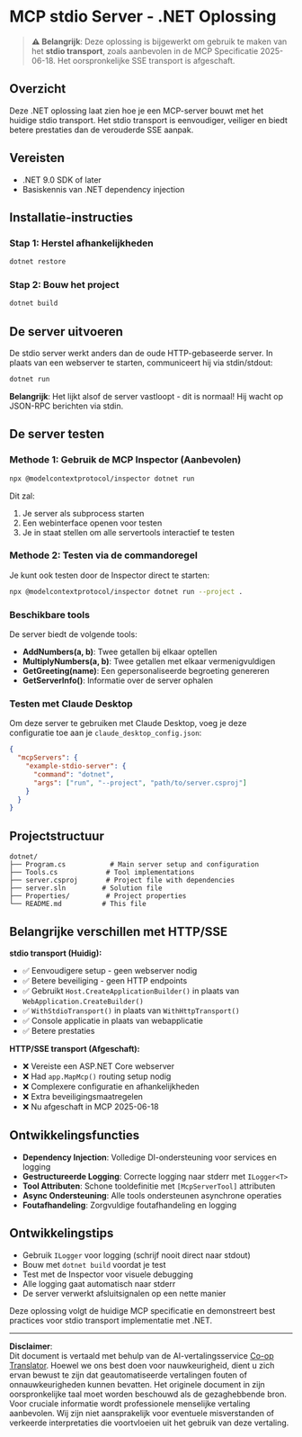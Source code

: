 <!--
CO_OP_TRANSLATOR_METADATA:
{
  "original_hash": "69372338676e01a2c97f42f70fdfbf42",
  "translation_date": "2025-08-26T20:23:05+00:00",
  "source_file": "03-GettingStarted/05-stdio-server/solution/dotnet/README.md",
  "language_code": "nl"
}
-->
# MCP stdio Server - .NET Oplossing

> **⚠️ Belangrijk**: Deze oplossing is bijgewerkt om gebruik te maken van het **stdio transport**, zoals aanbevolen in de MCP Specificatie 2025-06-18. Het oorspronkelijke SSE transport is afgeschaft.

## Overzicht

Deze .NET oplossing laat zien hoe je een MCP-server bouwt met het huidige stdio transport. Het stdio transport is eenvoudiger, veiliger en biedt betere prestaties dan de verouderde SSE aanpak.

## Vereisten

- .NET 9.0 SDK of later
- Basiskennis van .NET dependency injection

## Installatie-instructies

### Stap 1: Herstel afhankelijkheden

```bash
dotnet restore
```

### Stap 2: Bouw het project

```bash
dotnet build
```

## De server uitvoeren

De stdio server werkt anders dan de oude HTTP-gebaseerde server. In plaats van een webserver te starten, communiceert hij via stdin/stdout:

```bash
dotnet run
```

**Belangrijk**: Het lijkt alsof de server vastloopt - dit is normaal! Hij wacht op JSON-RPC berichten via stdin.

## De server testen

### Methode 1: Gebruik de MCP Inspector (Aanbevolen)

```bash
npx @modelcontextprotocol/inspector dotnet run
```

Dit zal:
1. Je server als subprocess starten
2. Een webinterface openen voor testen
3. Je in staat stellen om alle servertools interactief te testen

### Methode 2: Testen via de commandoregel

Je kunt ook testen door de Inspector direct te starten:

```bash
npx @modelcontextprotocol/inspector dotnet run --project .
```

### Beschikbare tools

De server biedt de volgende tools:

- **AddNumbers(a, b)**: Twee getallen bij elkaar optellen
- **MultiplyNumbers(a, b)**: Twee getallen met elkaar vermenigvuldigen  
- **GetGreeting(name)**: Een gepersonaliseerde begroeting genereren
- **GetServerInfo()**: Informatie over de server ophalen

### Testen met Claude Desktop

Om deze server te gebruiken met Claude Desktop, voeg je deze configuratie toe aan je `claude_desktop_config.json`:

```json
{
  "mcpServers": {
    "example-stdio-server": {
      "command": "dotnet",
      "args": ["run", "--project", "path/to/server.csproj"]
    }
  }
}
```

## Projectstructuur

```
dotnet/
├── Program.cs           # Main server setup and configuration
├── Tools.cs            # Tool implementations
├── server.csproj       # Project file with dependencies
├── server.sln         # Solution file
├── Properties/         # Project properties
└── README.md          # This file
```

## Belangrijke verschillen met HTTP/SSE

**stdio transport (Huidig):**
- ✅ Eenvoudigere setup - geen webserver nodig
- ✅ Betere beveiliging - geen HTTP endpoints
- ✅ Gebruikt `Host.CreateApplicationBuilder()` in plaats van `WebApplication.CreateBuilder()`
- ✅ `WithStdioTransport()` in plaats van `WithHttpTransport()`
- ✅ Console applicatie in plaats van webapplicatie
- ✅ Betere prestaties

**HTTP/SSE transport (Afgeschaft):**
- ❌ Vereiste een ASP.NET Core webserver
- ❌ Had `app.MapMcp()` routing setup nodig
- ❌ Complexere configuratie en afhankelijkheden
- ❌ Extra beveiligingsmaatregelen
- ❌ Nu afgeschaft in MCP 2025-06-18

## Ontwikkelingsfuncties

- **Dependency Injection**: Volledige DI-ondersteuning voor services en logging
- **Gestructureerde Logging**: Correcte logging naar stderr met `ILogger<T>`
- **Tool Attributen**: Schone tooldefinitie met `[McpServerTool]` attributen
- **Async Ondersteuning**: Alle tools ondersteunen asynchrone operaties
- **Foutafhandeling**: Zorgvuldige foutafhandeling en logging

## Ontwikkelingstips

- Gebruik `ILogger` voor logging (schrijf nooit direct naar stdout)
- Bouw met `dotnet build` voordat je test
- Test met de Inspector voor visuele debugging
- Alle logging gaat automatisch naar stderr
- De server verwerkt afsluitsignalen op een nette manier

Deze oplossing volgt de huidige MCP specificatie en demonstreert best practices voor stdio transport implementatie met .NET.

---

**Disclaimer**:  
Dit document is vertaald met behulp van de AI-vertalingsservice [Co-op Translator](https://github.com/Azure/co-op-translator). Hoewel we ons best doen voor nauwkeurigheid, dient u zich ervan bewust te zijn dat geautomatiseerde vertalingen fouten of onnauwkeurigheden kunnen bevatten. Het originele document in zijn oorspronkelijke taal moet worden beschouwd als de gezaghebbende bron. Voor cruciale informatie wordt professionele menselijke vertaling aanbevolen. Wij zijn niet aansprakelijk voor eventuele misverstanden of verkeerde interpretaties die voortvloeien uit het gebruik van deze vertaling.